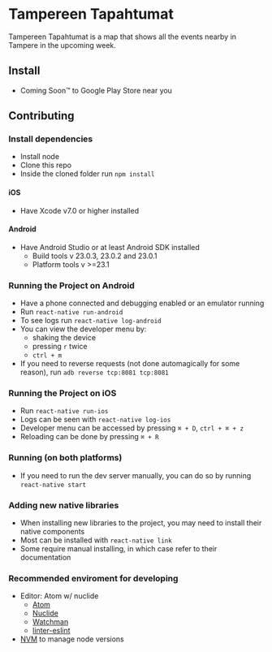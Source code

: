 # Tampereen Tapahtumat

Tampereen Tapahtumat is a map that shows all the events nearby in Tampere in the upcoming week.

## Install
* Coming Soon™ to Google Play Store near you

## Contributing

### Install dependencies
* Install node
* Clone this repo
* Inside the cloned folder run `npm install`

#### iOS
* Have Xcode v7.0 or higher installed

#### Android
* Have Android Studio or at least Android SDK installed
  * Build tools v 23.0.3, 23.0.2 and 23.0.1
  * Platform tools v >=23.1

### Running the Project on Android
* Have a phone connected and debugging enabled or an emulator running
* Run `react-native run-android`
* To see logs run `react-native log-android`
* You can view the developer menu by:
  * shaking the device
  * pressing `r` twice
  * `ctrl + m`
* If you need to reverse requests (not done automagically for some reason), run `adb reverse tcp:8081 tcp:8081`

### Running the Project on iOS
* Run `react-native run-ios`
* Logs can be seen with `react-native log-ios`
* Developer menu can be accessed by pressing `⌘ + D`, `ctrl + ⌘ + z`
* Reloading can be done by pressing `⌘ + R`

### Running (on both platforms)
* If you need to run the dev server manually, you can do so by running `react-native start`

### Adding new native libraries
* When installing new libraries to the project, you may need to install their native components
* Most can be installed with `react-native link`
* Some require manual installing, in which case refer to their documentation

### Recommended enviroment for developing
* Editor: Atom w/ nuclide
  * [Atom](https://atom.io)
  * [Nuclide](https://nuclide.io/)
  * [Watchman](https://facebook.github.io/watchman/)
  * [linter-eslint](https://github.com/AtomLinter/linter-eslint)
* [NVM](https://github.com/creationix/nvm) to manage node versions

